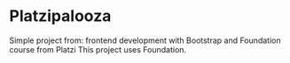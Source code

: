 # Platzipalooza
Simple project from: frontend development with Bootstrap and Foundation course from Platzi
This project uses Foundation.
